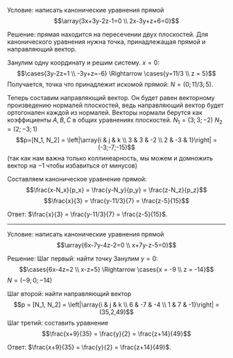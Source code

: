 Условие: написать канонические уравнения прямой
$$\array{3x+3y-2z-1=0 \\ 2x-3y+z+6=0}$$

Решение: прямая находится на пересечении двух плоскостей.
Для канонического уравнения нужна точка, принадлежащая прямой и направляющий вектор.

Занулим одну координату и решим систему.
$x=0:$
$$\cases{3y-2z=1 \\ -3y+z=-6} \Rightarrow \cases{y=11/3 \\ z = 5}$$
Получается, точка что принадлежит искомой прямой: $N=(0;11/3;5)$.

Теперь составим направляющий вектор. Он будет равен векторному произведению нормалей плоскостей, ведь направляющий вектор будет ортогонален каждой из нормалей.
Векторы нормали берутся как коэффициенты $A,B,C$ в общих уравнениях плоскостей.
$N_1 = (3;3;-2)$
$N_2 = (2;-3;1)$
$$p=[N_1, N_2] = \left|\array{i & j & k \\ 3 & 3 & -2 \\ 2 & -3 & 1}\right| = (-3;-7;-15)$$
(так как нам важна только коллинеарность, мы можем и домножить вектор на $-1$ чтобы избавиться от минусов)

Составляем каноническое уравнение прямой:\
$$\frac{x-N_x}{p_x} = \frac{y-N_y}{p_y} = \frac{z-N_z}{p_z}$$
$$\frac{x}{3} = \frac{y-11/3}{7} = \frac{z-5}{15}$$

Ответ: $\frac{x}{3} = \frac{y-11/3}{7} = \frac{z-5}{15}$.

---
Условие: написать канонические уравнения прямой
$$\array{6x-7y-4z-2=0 \\ x+7y-z-5=0}$$

Решение:
Шаг первый: найти точку
Занулим $y=0:$
$$\cases{6x-4z=2 \\ x-z=5} \Rightarrow \cases{x = -9 \\ z = -14}$$
$N = (-9;0;-14)$

Шаг второй: найти направляющий вектор
$$p = [N_1, N_2] = \left|\array{i & j & k \\ 6 & -7 & -4 \\ 1 & 7 & -1}\right| = (35,2,49)$$
Шаг третий: составить уравнение
$$\frac{x+9}{35} = \frac{y}{2} = \frac{z+14}{49}$$

Ответ: $\frac{x+9}{35} = \frac{y}{2} = \frac{z+14}{49}$.

